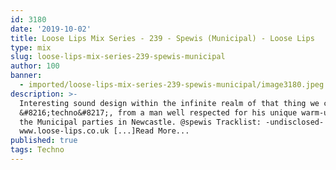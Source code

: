 ```yaml
---
id: 3180
date: '2019-10-02'
title: Loose Lips Mix Series - 239 - Spewis (Municipal) - Loose Lips
type: mix
slug: loose-lips-mix-series-239-spewis-municipal
author: 100
banner:
  - imported/loose-lips-mix-series-239-spewis-municipal/image3180.jpeg
description: >-
  Interesting sound design within the infinite realm of that thing we call
  &#8216;techno&#8217;, from a man well respected for his unique warm-up sets at
  the Municipal parties in Newcastle. @spewis Tracklist: -undisclosed-
  www.loose-lips.co.uk [...]Read More...
published: true
tags: Techno
---
```

